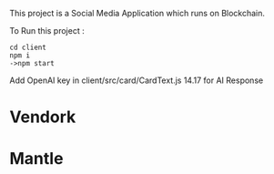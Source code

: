 
This project is a Social Media Application which runs on Blockchain.

To Run this project :

```shell
cd client
npm i
->npm start
```
Add OpenAI key in client/src/card/CardText.js 14.17 for AI Response

# Vendork
# Mantle
